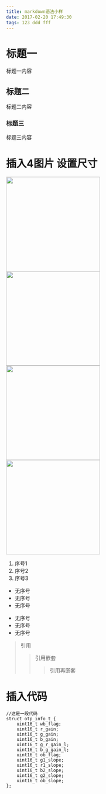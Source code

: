 ```yaml
---
title: markdown语法小样
date: 2017-02-20 17:49:30
tags: 123 ddd fff
---
```

# 标题一
标题一内容
## 标题二
标题二内容
### 标题三
标题三内容

<!-- more -->

# 插入4图片 设置尺寸
<img src="http://p1.bpimg.com/567571/cc1d94afddff082d.jpg" width=256 height=256 />	<img src="http://p1.bpimg.com/567571/cc1d94afddff082d.jpg" width=256 height=256 />  <img src="http://p1.bpimg.com/567571/cc1d94afddff082d.jpg" width=256 height=256 />	<img src="http://p1.bpimg.com/567571/cc1d94afddff082d.jpg" width=256 height=256 />

1. 序号1
2. 序号2
3. 序号3

- 无序号
- 无序号
- 无序号

+ 无序号
+ 无序号
+ 无序号

> 引用
> > 引用嵌套
> > > 引用再嵌套

# 插入代码
```
//这是一段代码
struct otp_info_t {
	uint16_t wb_flag;
	uint16_t r_gain;
	uint16_t g_gain;
	uint16_t b_gain;
	uint16_t g_r_gain_l;
	uint16_t b_g_gain_l;	
	uint16_t ob_flag;	
	uint16_t g1_slope;
	uint16_t r1_slope;
	uint16_t b2_slope;
	uint16_t g2_slope;	
	uint16_t ob_slope;		
};
```

